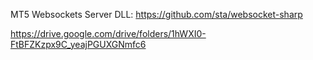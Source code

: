 
MT5 Websockets Server DLL:
https://github.com/sta/websocket-sharp


https://drive.google.com/drive/folders/1hWXI0-FtBFZKzpx9C_yeajPGUXGNmfc6

